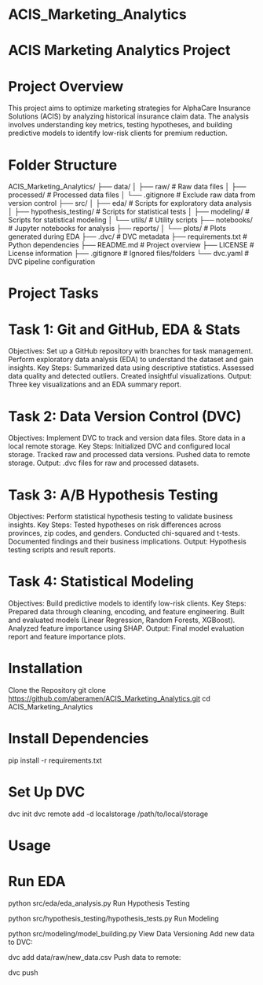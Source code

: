 # ACIS_Marketing_Analytics
# ACIS Marketing Analytics Project
# Project Overview
This project aims to optimize marketing strategies for AlphaCare Insurance Solutions (ACIS) by analyzing historical insurance claim data. The analysis involves understanding key metrics, testing hypotheses, and building predictive models to identify low-risk clients for premium reduction.

# Folder Structure
ACIS_Marketing_Analytics/
├── data/
│   ├── raw/                # Raw data files
│   ├── processed/          # Processed data files
│   └── .gitignore          # Exclude raw data from version control
├── src/
│   ├── eda/                # Scripts for exploratory data analysis
│   ├── hypothesis_testing/ # Scripts for statistical tests
│   ├── modeling/           # Scripts for statistical modeling
│   └── utils/              # Utility scripts
├── notebooks/              # Jupyter notebooks for analysis
├── reports/
│   └── plots/              # Plots generated during EDA
├── .dvc/                   # DVC metadata
├── requirements.txt        # Python dependencies
├── README.md               # Project overview
├── LICENSE                 # License information
├── .gitignore              # Ignored files/folders
└── dvc.yaml                # DVC pipeline configuration


# Project Tasks
# Task 1: Git and GitHub, EDA & Stats
Objectives:
Set up a GitHub repository with branches for task management.
Perform exploratory data analysis (EDA) to understand the dataset and gain insights.
Key Steps:
Summarized data using descriptive statistics.
Assessed data quality and detected outliers.
Created insightful visualizations.
Output:
Three key visualizations and an EDA summary report.

# Task 2: Data Version Control (DVC)
Objectives:
Implement DVC to track and version data files.
Store data in a local remote storage.
Key Steps:
Initialized DVC and configured local storage.
Tracked raw and processed data versions.
Pushed data to remote storage.
Output:
.dvc files for raw and processed datasets.

# Task 3: A/B Hypothesis Testing
Objectives:
Perform statistical hypothesis testing to validate business insights.
Key Steps:
Tested hypotheses on risk differences across provinces, zip codes, and genders.
Conducted chi-squared and t-tests.
Documented findings and their business implications.
Output:
Hypothesis testing scripts and result reports.

# Task 4: Statistical Modeling
Objectives:
Build predictive models to identify low-risk clients.
Key Steps:
Prepared data through cleaning, encoding, and feature engineering.
Built and evaluated models (Linear Regression, Random Forests, XGBoost).
Analyzed feature importance using SHAP.
Output:
Final model evaluation report and feature importance plots.

# Installation
Clone the Repository
  git clone https://github.com/aberamen/ACIS_Marketing_Analytics.git
cd ACIS_Marketing_Analytics
# Install Dependencies
  pip install -r requirements.txt
# Set Up DVC
  dvc init
  dvc remote add -d localstorage /path/to/local/storage
# Usage
# Run EDA

   python src/eda/eda_analysis.py
Run Hypothesis Testing

python src/hypothesis_testing/hypothesis_tests.py
Run Modeling

python src/modeling/model_building.py
View Data Versioning
Add new data to DVC:

dvc add data/raw/new_data.csv
Push data to remote:

dvc push


